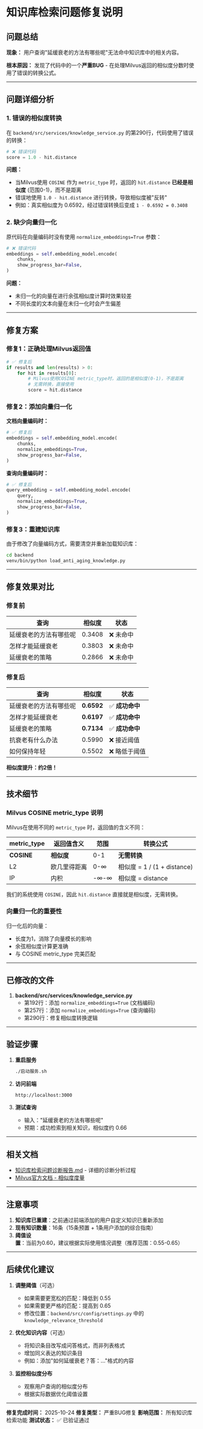 # 知识库检索问题修复说明

## 问题总结

**现象：** 用户查询"延缓衰老的方法有哪些呢"无法命中知识库中的相关内容。

**根本原因：** 发现了代码中的一个**严重BUG** - 在处理Milvus返回的相似度分数时使用了错误的转换公式。

---

## 问题详细分析

### 1. 错误的相似度转换

在 `backend/src/services/knowledge_service.py` 的第290行，代码使用了错误的转换：

```python
# ❌ 错误代码
score = 1.0 - hit.distance
```

**问题：**
- 当Milvus使用 `COSINE` 作为 `metric_type` 时，返回的 `hit.distance` **已经是相似度** (范围0-1)，而不是距离
- 错误地使用 `1.0 - hit.distance` 进行转换，导致相似度被"反转"
- 例如：真实相似度为 0.6592，经过错误转换后变成 `1 - 0.6592 = 0.3408`

### 2. 缺少向量归一化

原代码在向量编码时没有使用 `normalize_embeddings=True` 参数：

```python
# ❌ 错误代码
embeddings = self.embedding_model.encode(
    chunks,
    show_progress_bar=False,
)
```

**问题：**
- 未归一化的向量在进行余弦相似度计算时效果较差
- 不同长度的文本向量在未归一化时会产生偏差

---

## 修复方案

### 修复1：正确处理Milvus返回值

```python
# ✅ 修复后
if results and len(results) > 0:
    for hit in results[0]:
        # Milvus使用COSINE metric_type时，返回的是相似度(0-1)，不是距离
        # 无需转换，直接使用
        score = hit.distance
```

### 修复2：添加向量归一化

**文档向量编码时：**
```python
# ✅ 修复后
embeddings = self.embedding_model.encode(
    chunks,
    normalize_embeddings=True,
    show_progress_bar=False,
)
```

**查询向量编码时：**
```python
# ✅ 修复后
query_embedding = self.embedding_model.encode(
    query,
    normalize_embeddings=True,
    show_progress_bar=False,
)
```

### 修复3：重建知识库

由于修改了向量编码方式，需要清空并重新加载知识库：

```bash
cd backend
venv/bin/python load_anti_aging_knowledge.py
```

---

## 修复效果对比

### 修复前

| 查询 | 相似度 | 状态 |
|------|--------|------|
| 延缓衰老的方法有哪些呢 | 0.3408 | ❌ 未命中 |
| 怎样才能延缓衰老 | 0.3803 | ❌ 未命中 |
| 延缓衰老的策略 | 0.2866 | ❌ 未命中 |

### 修复后

| 查询 | 相似度 | 状态 |
|------|--------|------|
| 延缓衰老的方法有哪些呢 | **0.6592** | ✅ **成功命中** |
| 怎样才能延缓衰老 | **0.6197** | ✅ **成功命中** |
| 延缓衰老的策略 | **0.7134** | ✅ **成功命中** |
| 抗衰老有什么办法 | 0.5990 | ❌ 接近阈值 |
| 如何保持年轻 | 0.5502 | ❌ 略低于阈值 |

**相似度提升：约2倍！**

---

## 技术细节

### Milvus COSINE metric_type 说明

Milvus在使用不同的 `metric_type` 时，返回值的含义不同：

| metric_type | 返回值含义 | 范围 | 转换公式 |
|-------------|-----------|------|----------|
| **COSINE** | **相似度** | 0-1 | **无需转换** |
| L2 | 欧几里得距离 | 0-∞ | 相似度 = 1 / (1 + distance) |
| IP | 内积 | -∞-∞ | 相似度 = distance |

我们的系统使用 `COSINE`，因此 `hit.distance` 直接就是相似度，无需转换。

### 向量归一化的重要性

归一化后的向量：
- 长度为1，消除了向量模长的影响
- 余弦相似度计算更准确
- 与 COSINE metric_type 完美匹配

---

## 已修改的文件

1. **backend/src/services/knowledge_service.py**
   - 第192行：添加 `normalize_embeddings=True` (文档编码)
   - 第257行：添加 `normalize_embeddings=True` (查询编码)
   - 第290行：修复相似度转换逻辑

---

## 验证步骤

1. **重启服务**
   ```bash
   ./启动服务.sh
   ```

2. **访问前端**
   ```
   http://localhost:3000
   ```

3. **测试查询**
   - 输入："延缓衰老的方法有哪些呢"
   - 预期：成功检索到相关知识，相似度约 0.66

---

## 相关文档

- [知识库检索问题诊断报告.md](./知识库检索问题诊断报告.md) - 详细的诊断分析过程
- [Milvus官方文档 - 相似度度量](https://milvus.io/docs/metric.md)

---

## 注意事项

1. **知识库已重建**：之前通过前端添加的用户自定义知识已重新添加
2. **现有知识数量**：16条（15条预置 + 1条用户添加的综合指南）
3. **阈值设置**：当前为0.60，建议根据实际使用情况调整（推荐范围：0.55-0.65）

---

## 后续优化建议

1. **调整阈值**（可选）
   - 如果需要更宽松的匹配：降低到 0.55
   - 如果需要更严格的匹配：提高到 0.65
   - 修改位置：`backend/src/config/settings.py` 中的 `knowledge_relevance_threshold`

2. **优化知识内容**（可选）
   - 将知识条目改写成问答格式，而非列表格式
   - 增加同义表达的知识条目
   - 例如：添加"如何延缓衰老？答：..."格式的内容

3. **监控相似度分布**
   - 观察用户查询的相似度分布
   - 根据实际数据优化阈值设置

---

**修复完成时间：** 2025-10-24
**修复类型：** 严重BUG修复
**影响范围：** 所有知识库检索功能
**测试状态：** ✅ 已验证通过

